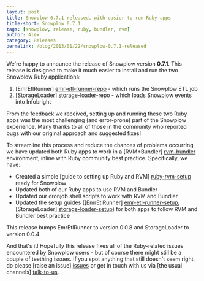 ```yaml
---
layout: post
title: Snowplow 0.7.1 released, with easier-to-run Ruby apps
title-short: Snowplow 0.7.1
tags: [snowplow, release, ruby, bundler, rvm]
author: Alex
category: Releases
permalink: /blog/2013/01/22/snowplow-0.7.1-released
---
```


We're happy to announce the release of Snowplow version **0.7.1**. This release is designed to make it much easier to install and run the two Snowplow Ruby applications:

1. [EmrEtlRunner] [emr-etl-runner-repo] - which runs the Snowplow ETL job
2. [StorageLoader] [storage-loader-repo] - which loads Snowplow events into Infobright

From the feedback we received, setting up and running these two Ruby apps was the most challenging (and error-prone) part of the Snowplow experience. Many thanks to all of those in the community who reported bugs with our original approach and suggested fixes!

To streamline this process and reduce the chances of problems occurring, we have updated both Ruby apps to work in a [RVM+Bundler] [rvm-bundler] environment, inline with Ruby community best practice. Specifically, we have:

* Created a simple [guide to setting up Ruby and RVM] [ruby-rvm-setup] ready for Snowplow
* Updated both of our Ruby apps to use RVM and Bundler
* Updated our cronjob shell scripts to work with RVM and Bundler
* Updated the setup guides ([EmrEtlRunner] [emr-etl-runner-setup]; [StorageLoader] [storage-loader-setup]) for both apps to follow RVM and Bundler best practice

This release bumps EmrEtlRunner to version 0.0.8 and StorageLoader to version 0.0.4.

And that's it! Hopefully this release fixes all of the Ruby-related issues encountered by Snowplow users - but of course there might still be a couple of teething issues. If you spot anything that still doesn't seem right, do please [raise an issue] [issues] or get in touch with us via [the usual channels] [talk-to-us].

[emr-etl-runner-repo]: https://github.com/snowplow/snowplow/tree/master/3-etl/emr-etl-runner
[storage-loader-repo]: https://github.com/snowplow/snowplow/tree/master/4-storage/storage-loader

[emr-etl-runner-setup]: https://github.com/snowplow/snowplow/wiki/EmrEtlRunner-setup
[storage-loader-setup]: https://github.com/snowplow/snowplow/wiki/StorageLoader-setup

[rvm-bundler]: https://rvm.io/integration/bundler/
[ruby-rvm-setup]: https://github.com/snowplow/snowplow/wiki/Ruby-and-RVM-setup

[issues]: https://github.com/snowplow/snowplow/issues
[talk-to-us]: https://github.com/snowplow/snowplow/wiki/Talk-to-us
